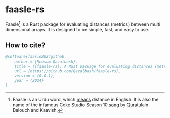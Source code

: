 # faasle-rs

Faasle[^1] is a Rust package for evaluating distances (metrics) between multi dimensional arrays. It is designed to be simple, fast, and easy to use.

## How to cite?

```bibtex
@software{faasle2024github,
    author = {Meesum Qazalbash},
    title = {{faasle-rs}: A Rust package for evaluating distances (metrics).},
    url = {https://github.com/Qazalbash/faasle-rs},
    version = {0.0.1},
    year = {2024}
}
```

[^1]: Faasle is an Urdu word, which [means][Faasle meaning]
distance in English. It is also the name of the infamous Coke Studio Season 10 [song][Faasle song] by Quratulain Balouch and Kaavish.

[Faasle song]: https://www.youtube.com/watch?v=9sekgEXGm-E
[Faasle meaning]: https://www.rekhta.org/urdudictionary?keyword=faasle&lang=eng
